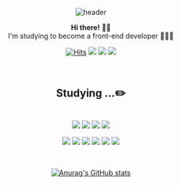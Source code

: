 <div align="center">
  
![header](https://capsule-render.vercel.app/api?type=waving&color=gradient&height=250&section=header&text=HEEJIN&fontSize=80&animation=fadeIn&fontAlign=70&fontAlignY=40)

  __Hi there!__ 👋🏻
<br>I'm studying to become a front-end developer 👩🏻‍💻 
<br>
  
<!-- I'm some interested in design🎨 and I want to develop webpages that are helpful to users.<br> -->

[![Hits](https://hits.seeyoufarm.com/api/count/incr/badge.svg?url=https%3A%2F%2Fgithub.com%2Fheejin-k&count_bg=%23181717&title_bg=%23181717&icon=github.svg&icon_color=%23E7E7E7&title=Hits&edge_flat=false)](https://hits.seeyoufarm.com)
  <img src="https://img.shields.io/badge/Velog-20C997?style=flat-square&logo=Velog&logoColor=white" href="https://velog.io/@heejin-k"/></a> 
  <img src="https://img.shields.io/badge/Twitter-1DA1F2?style=flat-square&logo=Twitter&logoColor=white" href="https://instagram.com/de1ightrue"/></a> 
  <img src="https://img.shields.io/badge/Instagram-E4405F?style=flat-square&logo=instagram&logoColor=white" href="https://instagram.com/de1ightrue"/></a> 

<br>

## Studying ...✏️
<br>
  <img src="https://img.shields.io/badge/HTML-E34F26?style=flat-square&logo=HTML5&logoColor=white"/></a> 
  <img src="https://img.shields.io/badge/CSS-1572B6?style=flat-square&logo=CSS3&logoColor=white"/></a>
  <img src="https://img.shields.io/badge/JavaScript-F7DF1E?style=flat-square&logo=JavaScript&logoColor=black"/></a>
    <img src="https://img.shields.io/badge/Python-3776AB?style=flat-square&logo=Python&logoColor=white"/></a>
  
  <img src="https://img.shields.io/badge/Sass-CC6699?style=flat-square&logo=Sass&logoColor=white"/></a>
  <img src="https://img.shields.io/badge/Tailwind CSS-06B6D4?style=flat-square&logo=Tailwind CSS&logoColor=white"/></a>
  <img src="https://img.shields.io/badge/Bootstrap-7952B3?style=flat-square&logo=Bootstrap&logoColor=white"/></a>
  <img src="https://img.shields.io/badge/React-61DAFB?style=flat-square&logo=React&logoColor=white"/></a>
  <img src="https://img.shields.io/badge/jQuery-0769AD?style=flat-square&logo=jQuery&logoColor=white"/></a>
  <img src="https://img.shields.io/badge/Vue.js-4FC08D?style=flat-square&logo=Vue.js&logoColor=white"/></a>
  
<br>

[![Anurag's GitHub stats](https://github-readme-stats.vercel.app/api?username=heejin-k&count_private=true&layout=compact&theme=radical)](https://github.com/anuraghazra/github-readme-stats)

<!-- ## Most used language
[![Top Langs](https://github-readme-stats.vercel.app/api/top-langs/?username=heejin-k&langs_count=6&count_private=true&layout=compact&theme=radical)](https://github.com/heejin-k/heejin-k) -->
                                                                                                     
                                                                                                     
</div>
